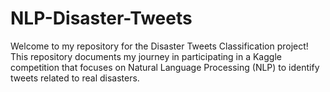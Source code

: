 # NLP-Disaster-Tweets
Welcome to my repository for the Disaster Tweets Classification project! This repository documents my journey in participating in a Kaggle competition that focuses on Natural Language Processing (NLP) to identify tweets related to real disasters.
